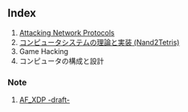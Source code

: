 ## Index
  1. [Attacking Network Protocols](./AttackingNetworkProtocols/index.md)
  2. [コンピュータシステムの理論と実装 (Nand2Tetris)](./Nand2Tetris/index.md)
  2. Game Hacking
  3. コンピュータの構成と設計

### Note
  1. [AF_XDP -draft-](./Note/AF_XDP/index.md)
